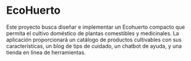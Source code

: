# EcoHuerto
Este proyecto busca diseñar e implementar un Ecohuerto compacto que permita el cultivo doméstico de plantas comestibles y medicinales. La aplicación proporcionará un catálogo de productos cultivables con sus características, un blog de tips de cuidado, un chatbot de ayuda, y una tienda en línea de herramientas. 
